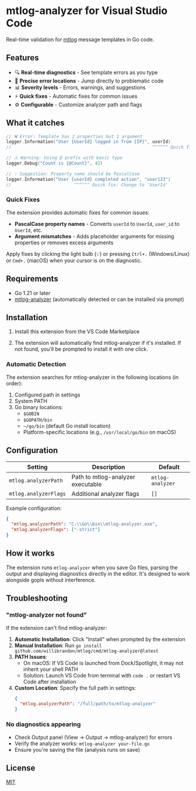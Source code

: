 # mtlog-analyzer for Visual Studio Code

Real-time validation for [mtlog](https://github.com/willibrandon/mtlog) message templates in Go code.

## Features

- 🔍 **Real-time diagnostics** - See template errors as you type
- 🎯 **Precise error locations** - Jump directly to problematic code
- 📊 **Severity levels** - Errors, warnings, and suggestions
- ⚡ **Quick fixes** - Automatic fixes for common issues
- ⚙️ **Configurable** - Customize analyzer path and flags

## What it catches

```go
// ❌ Error: Template has 2 properties but 1 argument
logger.Information("User {UserId} logged in from {IP}", userId)
//                                                      ^^^^^^ Quick fix: Add 1 missing argument

// ⚠️ Warning: Using @ prefix with basic type
logger.Debug("Count is {@Count}", 42)

// 💡 Suggestion: Property name should be PascalCase
logger.Information("User {userId} completed action", "user123")
//                        ^^^^^^ Quick fix: Change to 'UserId'
```

### Quick Fixes

The extension provides automatic fixes for common issues:

- **PascalCase property names** - Converts `userId` to `UserId`, `user_id` to `UserId`, etc.
- **Argument mismatches** - Adds placeholder arguments for missing properties or removes excess arguments

Apply fixes by clicking the light bulb (💡) or pressing `Ctrl+.` (Windows/Linux) or `Cmd+.` (macOS) when your cursor is on the diagnostic.

## Requirements

- Go 1.21 or later
- [mtlog-analyzer](https://github.com/willibrandon/mtlog/tree/main/cmd/mtlog-analyzer) (automatically detected or can be installed via prompt)

## Installation

1. Install this extension from the VS Code Marketplace

2. The extension will automatically find mtlog-analyzer if it's installed. If not found, you'll be prompted to install it with one click.

### Automatic Detection

The extension searches for mtlog-analyzer in the following locations (in order):
1. Configured path in settings
2. System PATH
3. Go binary locations:
   - `$GOBIN`
   - `$GOPATH/bin`
   - `~/go/bin` (default Go install location)
   - Platform-specific locations (e.g., `/usr/local/go/bin` on macOS)

## Configuration

| Setting | Description | Default |
|---------|-------------|---------|
| `mtlog.analyzerPath` | Path to mtlog-analyzer executable | `mtlog-analyzer` |
| `mtlog.analyzerFlags` | Additional analyzer flags | `[]` |

Example configuration:
```json
{
  "mtlog.analyzerPath": "C:\\Go\\bin\\mtlog-analyzer.exe",
  "mtlog.analyzerFlags": ["-strict"]
}
```

## How it works

The extension runs `mtlog-analyzer` when you save Go files, parsing the output and displaying diagnostics directly in the editor. It's designed to work alongside gopls without interference.

## Troubleshooting

### "mtlog-analyzer not found"

If the extension can't find mtlog-analyzer:

1. **Automatic Installation**: Click "Install" when prompted by the extension
2. **Manual Installation**: Run `go install github.com/willibrandon/mtlog/cmd/mtlog-analyzer@latest`
3. **PATH Issues**: 
   - On macOS: If VS Code is launched from Dock/Spotlight, it may not inherit your shell PATH
   - Solution: Launch VS Code from terminal with `code .` or restart VS Code after installation
4. **Custom Location**: Specify the full path in settings:
   ```json
   {
     "mtlog.analyzerPath": "/full/path/to/mtlog-analyzer"
   }
   ```

### No diagnostics appearing
- Check Output panel (View → Output → mtlog-analyzer) for errors
- Verify the analyzer works: `mtlog-analyzer your-file.go`
- Ensure you're saving the file (analysis runs on save)

## License

[MIT](https://github.com/willibrandon/mtlog/blob/main/LICENSE)